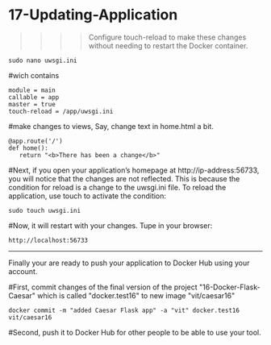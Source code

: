 # 17-Updating-Application
>>>> Configure touch-reload to make these changes without needing to restart the Docker container.

    sudo nano uwsgi.ini

#wich contains

    module = main
    callable = app
    master = true
    touch-reload = /app/uwsgi.ini

#make changes to views, Say, change text in home.html a bit.

    @app.route('/')
    def home():
       return "<b>There has been a change</b>"


#Next, if you open your application’s homepage at http://ip-address:56733, you will notice that the changes are not reflected. This is because the condition for reload is a change to the uwsgi.ini file. To reload the application, use touch to activate the condition:

    sudo touch uwsgi.ini

#Now, it will restart with your changes. Tupe in your browser:

    http://localhost:56733
    
******
Finally your are ready to push your application to Docker Hub using your account.

#First, commit changes of the final version of the project "16-Docker-Flask-Caesar" which is called "docker.test16" to new image "vit/caesar16"

    docker commit -m "added Caesar Flask app" -a "vit" docker.test16 vit/caesar16

#Second, push it to Docker Hub for other people to be able to use your tool.

